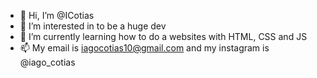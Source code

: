 - 👋 Hi, I’m @ICotias
- 👀 I’m interested in to be a huge dev
- 🌱 I’m currently learning how to do a websites with HTML, CSS and JS
- 📫 My email is iagocotias10@gmail.com and my instagram is @iago_cotias
